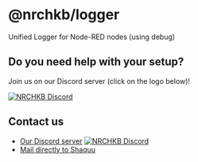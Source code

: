 # @nrchkb/logger

Unified Logger for Node-RED nodes (using debug)

## Do you need help with your setup?
Join us on our Discord server (click on the logo below)!

[![NRCHKB Discord](https://discordapp.com/api/guilds/586065987267330068/widget.png?style=banner2)](https://discord.gg/uvYac5u)

## Contact us

 - [Our Discord server](https://discord.gg/uvYac5u) [![NRCHKB Discord](https://img.shields.io/discord/586065987267330068.svg?label=Discord)](https://discord.gg/amwV5tq)
 - [Mail directly to Shaquu](mailto:shaquu.github@gmail.com?subject=[NRCHKB])